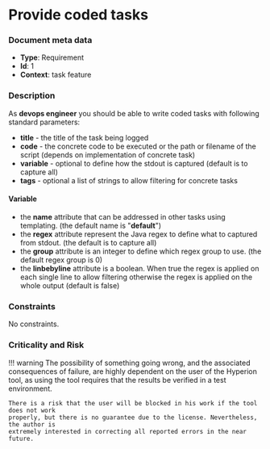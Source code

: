 # Provide coded tasks

### Document meta data
 - **Type**: Requirement
 - **Id**: 1
 - **Context**: task feature

### Description

As **devops engineer** you should be able to write coded tasks with following
standard parameters:

 - **title** - the title of the task being logged
 - **code** - the concrete code to be executed or the path or filename of the script
              (depends on implementation of concrete task)
 - **variable** - optional to define how the stdout is captured
              (default is to capture all)
 - **tags** - optional a list of strings to allow filtering for concrete tasks
       
#### Variable
 - the **name** attribute that can be addressed in other tasks using templating.
   (the default name is "**default**")
 - the **regex** attribute represent the Java regex to define what to captured from stdout.
   (the default is to capture all)
 - the **group** attribute is an integer to define which regex group to use.
   (the default regex group is 0)
 - the **linbebyline** attribute is a boolean. When true the regex is applied on each
   single line to allow filtering otherwise the regex is applied on the whole output
   (default is false)

### Constraints

No constraints.

### Criticality and Risk

!!! warning
    The possibility of something going wrong, and the associated consequences of failure,
    are highly dependent on the user of the Hyperion tool, as using the tool requires that
    the results be verified in a test environment.

    There is a risk that the user will be blocked in his work if the tool does not work
    properly, but there is no guarantee due to the license. Nevertheless, the author is
    extremely interested in correcting all reported errors in the near future.
